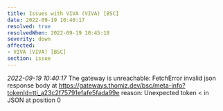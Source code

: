 ```yaml
---
title: Issues with VIVA (VIVA) [BSC]
date: 2022-09-19 10:40:17
resolved: true
resolvedWhen: 2022-09-19 10:45:18
severity: down
affected:
- VIVA (VIVA) [BSC]
section: issue
---
```


*2022-09-19 10:40:17* The gateway is unreachable: FetchError invalid json response body at https://gateways.thomiz.dev/bsc/meta-info?tokenId=tti_a23c2f75791efafe5fada99e reason: Unexpected token < in JSON at position 0